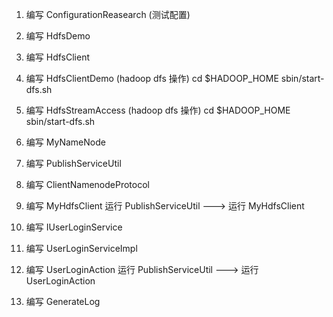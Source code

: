 1. 编写 ConfigurationReasearch (测试配置)

2. 编写 HdfsDemo

3. 编写 HdfsClient


4. 编写 HdfsClientDemo (hadoop dfs 操作)
cd $HADOOP_HOME
sbin/start-dfs.sh

5. 编写 HdfsStreamAccess (hadoop dfs 操作)
cd $HADOOP_HOME
sbin/start-dfs.sh


6. 编写 MyNameNode

7. 编写 PublishServiceUtil

8. 编写 ClientNamenodeProtocol

9. 编写 MyHdfsClient
运行 PublishServiceUtil ---> 运行 MyHdfsClient


10. 编写 IUserLoginService

11. 编写 UserLoginServiceImpl

12. 编写 UserLoginAction
运行 PublishServiceUtil ---> 运行 UserLoginAction



10. 编写 GenerateLog
